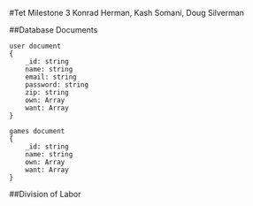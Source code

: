 #Tet Milestone 3
Konrad Herman, Kash Somani, Doug Silverman

##Database Documents

```
user document
{
    _id: string
    name: string
    email: string
    password: string
    zip: string
    own: Array
    want: Array
}

games document
{
    _id: string
    name: string
    own: Array
    want: Array
}
```

##Division of Labor